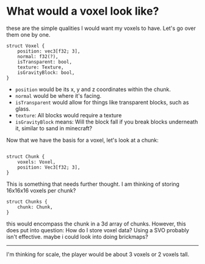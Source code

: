# What would a voxel look like?

these are the simple qualities I would want my voxels to have. Let's go over them one by one.
```
struct Voxel {
	position: vec3[f32; 3],
	normal: f32(?),
	isTransparent: bool,
	texture: Texture,
	isGravityBlock: bool,
}
```

- `position` would be its x, y and z coordinates within the chunk.
- `normal` would be where it's facing.
- `isTransparent` would allow for things like transparent blocks, such as glass.
- `texture`: All blocks would require a texture
- `isGravityBlock` means: Will the block fall if you break blocks underneath it, similar to sand in minecraft?

Now that we have the basis for a voxel, let's look at a chunk:

```

struct Chunk {
	voxels: Voxel,
	position: Vec3[f32; 3],
}
```

This is something that needs further thought. I am thinking of storing 16x16x16 voxels per chunk?

```
struct Chunks {
	chunk: Chunk,
}
```

this would encompass the chunk in a 3d array of chunks. However, this does put into question: How do I store voxel data? Using a SVO probably isn't effective. maybe i could look into doing brickmaps?  

----
I'm thinking for scale, the player would be about 3 voxels or 2 voxels tall.

